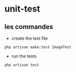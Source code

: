 # unit-test

## les commandes


- create the test file
```
php artisan make:test ImageTest
```
- run the tests
```
php artisan test
```